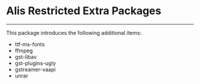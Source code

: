 # Alis Restricted Extra Packages
-----
This package introduces the following additional items:

* ttf-ms-fonts
* ffmpeg
* gst-libav
* gst-plugins-ugly
* gstreamer-vaapi
* unrar
